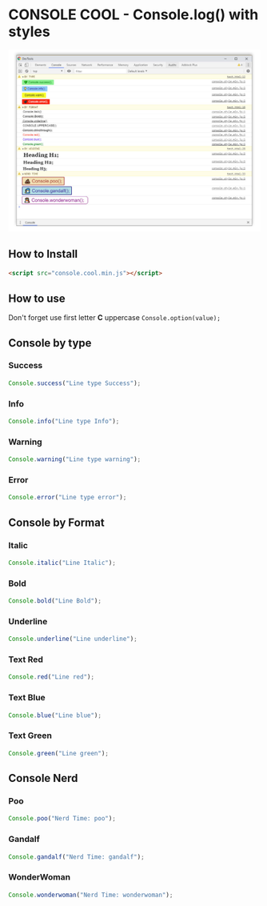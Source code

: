 # CONSOLE COOL - Console.log() with styles

![Image](img/console.style.jpg)

## How to Install

```HTML
<script src="console.cool.min.js"></script>
```

## How to use

Don't forget use first letter **C** uppercase `Console.option(value);`

## Console by type

### Success

```javascript
Console.success("Line type Success");
```

### Info

```javascript
Console.info("Line type Info");
```

### Warning

```javascript
Console.warning("Line type warning");
```

### Error

```javascript
Console.error("Line type error");
```

## Console by Format

### Italic

```javascript
Console.italic("Line Italic");
```

### Bold

```javascript
Console.bold("Line Bold");
```

### Underline

```javascript
Console.underline("Line underline");
```

### Text Red

```javascript
Console.red("Line red");
```

### Text Blue

```javascript
Console.blue("Line blue");
```

### Text Green

```javascript
Console.green("Line green");
```

## Console Nerd

### Poo

```javascript
Console.poo("Nerd Time: poo");
```

### Gandalf

```javascript
Console.gandalf("Nerd Time: gandalf");
```

### WonderWoman

```javascript
Console.wonderwoman("Nerd Time: wonderwoman");
```
